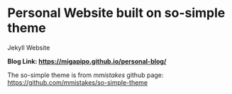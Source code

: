 # Personal Website built on so-simple theme

Jekyll Website

**Blog Link: https://migapipo.github.io/personal-blog/**


The so-simple theme is from *mmistakes* github page: https://github.com/mmistakes/so-simple-theme